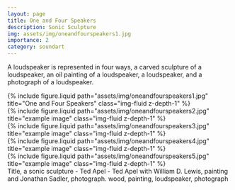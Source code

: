 ```yaml
---
layout: page
title: One and Four Speakers
description: Sonic Sculpture 
img: assets/img/oneandfourspeakers1.jpg
importance: 2
category: soundart
---
```






A loudspeaker is represented in four ways, a carved sculpture of a loudspeaker, an oil painting of a loudspeaker, a loudspeaker, and a photograph of a loudspeaker.



<div class="row">
    <div class="col-sm mt-3 mt-md-0">
        {% include figure.liquid path="assets/img/oneandfourspeakers1.jpg" title="One and Four Speakers" class="img-fluid  z-depth-1" %}
    </div>
</div>



<div class="row">
    <div class="col">
        {% include figure.liquid path="assets/img/oneandfourspeakers2.jpg" title="example image" class="img-fluid  z-depth-1" %}
    </div>
    <div class="col">
        {% include figure.liquid path="assets/img/oneandfourspeakers3.jpg" title="example image" class="img-fluid  z-depth-1" %}
    </div>

</div>


<div class="row">
    <div class="col">
        {% include figure.liquid path="assets/img/oneandfourspeakers4.jpg" title="example image" class="img-fluid  z-depth-1" %}
    </div>
    <div class="col">
        {% include figure.liquid path="assets/img/oneandfourspeakers5.jpg" title="example image" class="img-fluid  z-depth-1" %}
    </div>

</div>


<div class="caption">
    Title, a sonic sculpture - Ted Apel - Ted Apel with William D. Lewis, painting and Jonathan Sadler, photograph. wood, painting, loudspeaker, photograph

</div>



